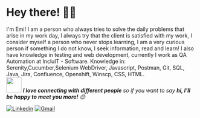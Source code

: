 <!-- Greeting -->
# Hey there! :wave::smiley:

<!--Introduction -->
I'm Emi! I am a person who always tries to solve the daily problems that arise in my work day, I always try that the client is satisfied with my work, I consider myself a person who never stops learning, I am a very curious person if something I do not know, I seek information, read and learn! I also have knowledge in testing and web development, currently I work as QA Automation at IncluIT - Software. Knowledge in: Serenity,Cucumber,Selenium WebDriver, Javascript, Postman, Git, SQL, Java, Jira, Confluence, Openshift, Winscp, CSS, HTML.
<br>
<img src="https://media.giphy.com/media/LnQjpWaON8nhr21vNW/giphy.gif" width="40"> <em><b>I love connecting with different people</b> so if you want to say <b>hi, I'll be happy to meet you more!</b> :blush:</em>

<!-- Your badges -->
[![Linkedin](https://img.shields.io/badge/-diazemiliano00-blue?style=flat&logo=Linkedin&logoColor=white)](https://www.linkedin.com/in/diazemiliano00/)
[![Gmail](https://img.shields.io/badge/-emidiaz00-c14438?style=flat&logo=Gmail&logoColor=white)](mailto:emildsn00@gmail.com)


